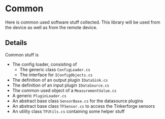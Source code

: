 # Common

Here is common used software stuff collected. This library will be used from the device as well as from the remote device.

## Details

Common stuff is

* The config loader, consisting of
  * The generic class `ConfigLoader.cs`
  * The interface for `IConfigObjects.cs`
* The definition of an output plugin `IDataSink.cs`
* The definition of an input plugin `IDataSource.cs`
* The common used object of a `MeasurementValue.cs`
* A generic `PluginLoader.cs`
* An abstract base class `SensorBase.cs` for the datasource plugins
* An abstract base class `TFSensor.cs` to access the Tinkerforge sensors
* An utility class `TFUtils.cs` containing some helper stuff